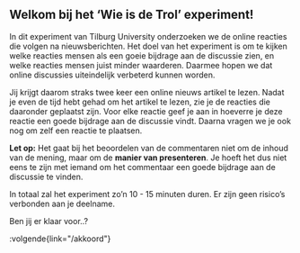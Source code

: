 ## Welkom bij het ‘Wie is de Trol’ experiment!

In dit experiment van Tilburg University onderzoeken we de online reacties die volgen na nieuwsberichten. Het doel van het experiment is om te kijken welke reacties mensen als een goeie bijdrage aan de discussie zien, en welke reacties mensen juist minder waarderen. Daarmee hopen we dat online discussies uiteindelijk verbeterd kunnen worden.

Jij krijgt daarom straks twee keer een online nieuws artikel te lezen. Nadat je even de tijd hebt gehad om het artikel te lezen, zie je de reacties die daaronder geplaatst zijn. Voor elke reactie geef je aan in hoeverre je deze reactie een goede bijdrage aan de discussie vindt. Daarna vragen we je ook nog om zelf een reactie te plaatsen. 

**Let op:** Het gaat bij het beoordelen van de commentaren niet om de inhoud van de mening, maar om de **manier van presenteren**. Je hoeft het dus niet eens te zijn met iemand om het commentaar een goede bijdrage aan de discussie te vinden.

In totaal zal het experiment zo’n 10 - 15 minuten duren. Er zijn geen risico’s verbonden aan je deelname.

Ben jij er klaar voor..?


:volgende{link="/akkoord"}
